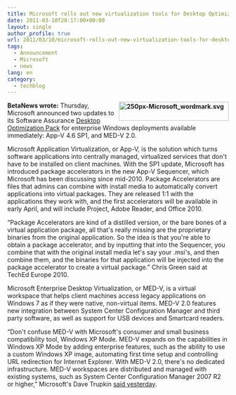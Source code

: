 ```yaml
---
title: Microsoft rolls out new virtualization tools for Desktop Optimization Pack
date: 2011-03-10T20:17:00+00:00
layout: single
author_profile: true
url: 2011/03/10/microsoft-rolls-out-new-virtualization-tools-for-desktop-optimization-pack/
tags:
  - Announcement
  - Microsoft
  - news
lang: en
category: 
  - techblog
---
```

**[<img title="250px-Microsoft_wordmark.svg" border="0" alt="250px-Microsoft_wordmark.svg" align="right" src="http://lh4.ggpht.com/_vaUVXcmC3OI/TXkqwrfwhyI/AAAAAAAADoQ/AAAIt5-eirg/250px-Microsoft_wordmark.svg_thumb%5B2%5D.png?imgmax=800" width="250" height="43" />](http://lh3.ggpht.com/_vaUVXcmC3OI/TXki_EVdeAI/AAAAAAAADoM/Q3cZ9z2KAWk/250px-Microsoft_wordmark.svg%5B4%5D.png?imgmax=800)BetaNews wrote:** Thursday, Microsoft announced two updates to its Software Assurance [Desktop Optimization Pack](http://www.microsoft.com/windows/enterprise/products/mdop/default.aspx) for enterprise Windows deployments available immediately: App-V 4.6 SP1, and MED-V 2.0.

Microsoft Application Virtualization, or App-V, is the solution which turns software applications into centrally managed, virtualized services that don't have to be installed on client machines. With the SP1 update, Microsoft has introduced package accelerators in the new App-V Sequencer, which Microsoft has been discussing since mid-2010. Package Accelerators are files that admins can combine with install media to automatically convert applications into virtual packages. They are released 1:1 with the applications they work with, and the first accelerators will be available in early April, and will include Project, Adobe Reader, and Office 2010.

“Package Accelerators are kind of a distilled version, or the bare bones of a virtual application package, all that's really missing are the proprietary binaries from the original application. So the idea is that you're able to obtain a package accelerator, and by inputting that into the Sequencer, you combine that with the original install media let's say your .msi's, and then combine them, and the binaries for that application will be injected into the package accelerator to create a virtual package.” Chris Green said at TechEd Europe 2010.

Microsoft Enterprise Desktop Virtualization, or MED-V, is a virtual workspace that helps client machines access legacy applications on Windows 7 as if they were native, non-virtual items. MED-V 2.0 features new integration between System Center Configuration Manager and third party software, as well as support for USB devices and Smartcard readers.

“Don't confuse MED-V with Microsoft's consumer and small business compatibility tool, Windows XP Mode. MED-V expands on the capabilities in Windows XP Mode by adding enterprise features, such as the ability to use a custom Windows XP image, automating first time setup and controlling URL redirection for Internet Explorer. With MED-V 2.0, there's no dedicated infrastructure. MED-V workspaces are distributed and managed with existing systems, such as System Center Configuration Manager 2007 R2 or higher,” Microsoft's Dave Trupkin [said yesterday](http://blogs.technet.com/b/mdop/archive/2011/03/09/app-v-4-6-sp1-and-med-v-2-0-are-available-as-part-of-mdop-2011.aspx).